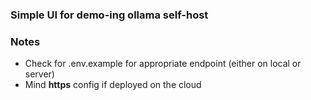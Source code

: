### Simple UI for demo-ing ollama self-host

### Notes

* Check for .env.example for appropriate endpoint (either on local or server)
* Mind **https** config if deployed on the cloud